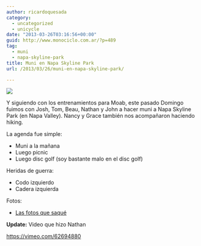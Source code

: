 ```yaml
---
author: ricardoquesada
category:
  - uncategorized
  - unicycle
date: "2013-03-26T03:16:56+00:00"
guid: http://www.monociclo.com.ar/?p=489
tag:
  - muni
  - napa-skyline-park
title: Muni en Napa Skyline Park
url: /2013/03/26/muni-en-napa-skyline-park/

---
```

![](https://lh4.googleusercontent.com/-Mw3gq8_lX6Y/UVEPpj28BFI/AAAAAAAAss0/62kAXHgEF9E/s640/IMG_2200.JPG)

Y siguiendo con los entrenamientos para Moab, este pasado Domingo fuimos con Josh, Tom, Beau, Nathan y John a hacer muni a Napa Skyline Park (en Napa Valley). Nancy y Grace también nos acompañaron haciendo hiking.

La agenda fue simple:

- Muni a la mañana
- Luego picnic
- Luego disc golf (soy bastante malo en el disc golf)

Heridas de guerra:

- Codo izquierdo
- Cadera izquierda

Fotos:

- [Las fotos que saqué](https://picasaweb.google.com/111588202880883771967/NapaSkylinePark20130324)

**Update:** Video que hizo Nathan

https://vimeo.com/62694880
